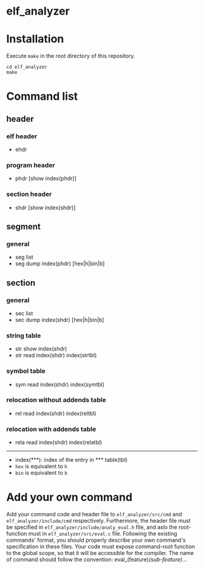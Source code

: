 # elf_analyzer

# Installation
Execute `make` in the root directory of this repository.
```
cd elf_analyzer
make
```

# Command list
## header
### elf header
- ehdr
### program header
- phdr [show index(phdr)]
### section header
- shdr [show index(shdr)]
## segment
### general
- seg list
- seg dump index(phdr) [hex|h|bin|b]
## section
### general
- sec list
- sec dump index(shdr) [hex|h|bin|b]
### string table
- str show index(shdr)
- str read index(shdr) index(strtbl)
### symbol table
- sym read index(shdr) index(symtbl)
### relocation without addends table
- rel read index(shdr) index(reltbl)
### relocation with addends table
- rela read index(shdr) index(relatbl)

---
- index(***): index of the entry in *** table(tbl)
- `hex` is equivalent to `h`
- `bin` is equivalent to `b`

# Add your own command
Add your command code and header file to `elf_analyzer/src/cmd` and `elf_analyzer/include/cmd` respectively. Furthermore, the header file must be specified in `elf_analyzer/include/analy_eval.h` file, and aslo the root-function must in `elf_analyzer/src/eval.c` file. Following the existing commands' format, you should properly describe your own command's specification in these files. Your code must expose command-root function to the global scope, so that it will be accessible for the compiler. The name of command should follow the convention: eval_(feature)_(sub-feature)_...
